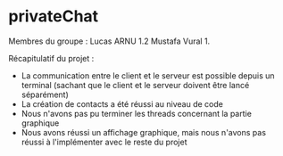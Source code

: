# privateChat

Membres du groupe :
Lucas ARNU 1.2
Mustafa Vural 1.

Récapitulatif du projet :
- La communication entre le client et le serveur est possible depuis un terminal (sachant que le client et le serveur doivent être lancé séparément)
- La création de contacts a été réussi au niveau de code
- Nous n'avons pas pu terminer les threads concernant la partie graphique
- Nous avons réussi un affichage graphique, mais nous n'avons pas réussi à l'implémenter avec le reste du projet
